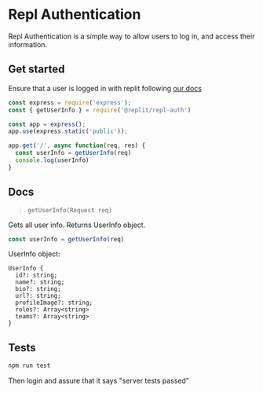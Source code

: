# Repl Authentication
Repl Authentication is a simple way to allow users to log in, and access their information.

## Get started
Ensure that a user is logged in with replit following [our docs](https://docs.replit.com/hosting/authenticating-users-repl-auth)
```js
const express = require('express'); 
const { getUserInfo } = require('@replit/repl-auth')

const app = express();
app.use(express.static('public'));

app.get('/', async function(req, res) {
  const userInfo = getUserInfo(req)
  console.log(userInfo)
}
```

## Docs

> `getUserInfo(Request req)`

Gets all user info. Returns UserInfo object.
```js
const userInfo = getUserInfo(req)
```

UserInfo object:
```
UserInfo {
  id?: string;
  name?: string;
  bio?: string;
  url?: string;
  profileImage?: string;
  roles?: Array<string>
  teams?: Array<string>
}
```


## Tests
```sh
npm run test
```
Then login and assure that it says "server tests passed"

